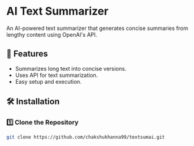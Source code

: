 # AI Text Summarizer

An AI-powered text summarizer that generates concise summaries from lengthy content using OpenAI's API.

## 🚀 Features

- Summarizes long text into concise versions.
- Uses API for text summarization.
- Easy setup and execution.

## 🛠️ Installation

### 1️⃣ Clone the Repository

```sh
git clone https://github.com/chakshukhanna99/textsumai.git

```
